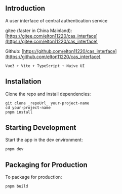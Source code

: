 ## Introduction

A user interface of central authentication service

gitee (faster in China Mainland): [https://gitee.com/elton11220/cas_interface](https://gitee.com/elton11220/cas_interface)

Github: [https://github.com/elton11220/cas_interface](https://github.com/elton11220/cas_interface)

`Vue3 + Vite + TypeScript + Naive UI`

## Installation

Clone the repo and install dependencies:

```shell
git clone _repoUrl_ your-project-name
cd your-project-name
pnpm install
```

## Starting Development

Start the app in the dev environment:

```shell
pnpm dev
```

## Packaging for Production

To package for production:

```shell
pnpm build
```
